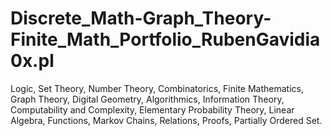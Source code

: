 # Discrete_Math-Graph_Theory-Finite_Math_Portfolio_RubenGavidia0x.pl
Logic, Set Theory, Number Theory, Combinatorics, Finite Mathematics, Graph Theory, Digital Geometry, Algorithmics, Information Theory, Computability and Complexity, Elementary Probability Theory, Linear Algebra, Functions, Markov Chains, Relations, Proofs, Partially Ordered Set.
